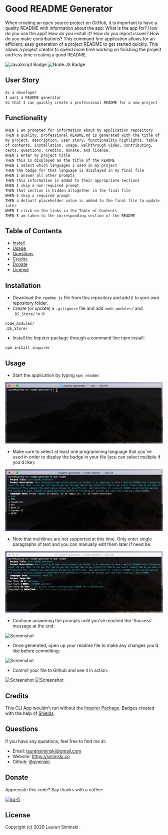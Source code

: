 # Good README Generator
When creating an open source project on GitHub, it is important to have a quality README with information about the app: What is the app for? How do you use the app? How do you install it? How do you report issues? How do you make contributions? This command-line application allows for an efficient, easy generation of a project README to get started quickly. This allows a project creator to spend more time working on finishing the project and less time creating a good README.

![JavaScript Badge](https://img.shields.io/badge/-JavaScript-539436) ![Node.JS Badge](https://img.shields.io/badge/-Node.JS-CF1848)  


## User Story
```
As a developer
I want a README generator
So that I can quickly create a professional README for a new project
```


## Functionality
```
WHEN I am prompted for information about my application repository
THEN a quality, professional README.md is generated with the title of my project, description, user story, functionality highlights, table of contents, installation, usage, walkthrough video, contributing, tests, questions, credits, donate, and license. 
WHEN I enter my project title 
THEN this is displayed as the title of the README 
WHEN I select which languages I used in my project 
THEN the badge for that language is displayed in my final file 
WHEN I answer all other prompts 
THEN this information is added to their appropriate sections 
WHEN I skip a non-required prompt 
THEN that section is hidden altogether in the final file 
WHEN I skip a required prompt 
THEN a default placeholder value is added to the final file to update later 
WHEN I click on the links in the Table of Contents 
THEN I am taken to the corresponding section of the README
```


## Table of Contents 
* [Install](#installation)
* [Usage](#usage)    
* [Questions](#questions) 
* [Credits](#credits)
* [Donate](#donate)
* [License](#license) 


## Installation
* Download the `readme.js` file from this repository and add it to your own repository folder.
* Create (or update) a `.gitignore` file and add `node_modules/` and `.DS_Store/` to it:
```
node_modules/
.DS_Store/
```
* Install the Inquirer package through a command line npm install:
```
npm install inquirer
```


## Usage
* Start the application by typing `npm readme`:

![Screenshot](img/node-readme.gif)

* Make sure to select at least one programming language that you've used in order to display the badge in your file (you can select multiple if you'd like):

![Screenshot](img/languages.gif)

* Note that multilines are not supported at this time. Only enter single paragraphs of text and you can manually edit them later if need be:

![Screenshot](img/singleline.gif)

* Continue answering the prompts until you've reached the 'Success' message at the end:

![Screenshot](img/success.gif) 

* Once generated, open up your readme file to make any changes you'd like before committing:

![Screenshot](img/coda.gif)

* Commit your file to Github and see it in action:

![Screenshot](img/git-commit.gif)
![Screenshot](img/readme.gif) 


## Credits
This CLI App wouldn't run without the [Inquirer Package](https://github.com/SBoudrias/Inquirer.js). Badges created with the help of [Shields](https://shields.io). 


## Questions
If you have any questions, feel free to find me at:
* Email: laurensiminski@gmail.com
* Website: https://siminski.co
* Github: [@siminski](https://github.com/siminski)


## Donate
Appreciate this code? Say thanks with a coffee:

[![ko-fi](https://www.ko-fi.com/img/githubbutton_sm.svg)](https://ko-fi.com/W7W21YVJJ)


## License
Copyright (c) 2020 Lauren Siminski.